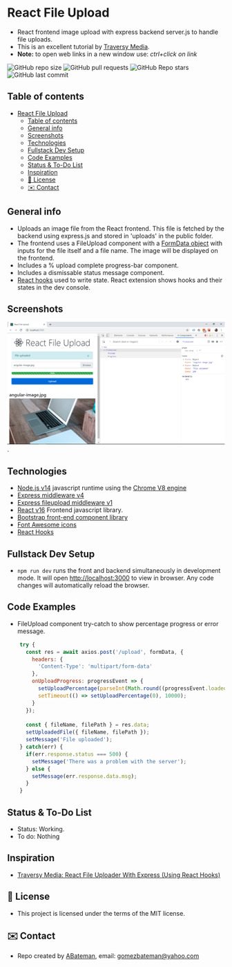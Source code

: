 # React File Upload

* React frontend image upload with express backend server.js to handle file uploads.
* This is an excellent tutorial by [Traversy Media](http://www.traversymedia.com).
* **Note:** to open web links in a new window use: _ctrl+click on link_

![GitHub repo size](https://img.shields.io/github/repo-size/AndrewJBateman/react-file-upload?style=plastic)
![GitHub pull requests](https://img.shields.io/github/issues-pr/AndrewJBateman/react-file-upload?style=plastic)
![GitHub Repo stars](https://img.shields.io/github/stars/AndrewJBateman/react-file-upload?style=plastic)
![GitHub last commit](https://img.shields.io/github/last-commit/AndrewJBateman/react-file-upload?style=plastic)

## Table of contents

* [React File Upload](#react-file-upload)
  * [Table of contents](#table-of-contents)
  * [General info](#general-info)
  * [Screenshots](#screenshots)
  * [Technologies](#technologies)
  * [Fullstack Dev Setup](#fullstack-dev-setup)
  * [Code Examples](#code-examples)
  * [Status & To-Do List](#status--to-do-list)
  * [Inspiration](#inspiration)
  * [:file_folder: License](#file_folder-license)
  * [:envelope: Contact](#envelope-contact)

## General info

* Uploads an image file from the React frontend. This file is fetched by the backend using express.js and stored in 'uploads' in the public folder.
* The frontend uses a FileUpload component with a [FormData object](https://developer.mozilla.org/en-US/docs/Web/API/FormData/FormData) with inputs for the file itself and a file name. The image will be displayed on the frontend.
* Includes a % upload complete progress-bar component.
* Includes a dismissable status message component.
* [React hooks](https://reactjs.org/docs/hooks-overview.html#state-hook) used to write state. React extension shows hooks and their states in the dev console.

## Screenshots

![Example screenshot](./img/screen-shot.png).

## Technologies

* [Node.js v14](https://nodejs.org/) javascript runtime using the [Chrome V8 engine](https://v8.dev/)
* [Express middleware v4](https://expressjs.com/)
* [Express fileupload middleware v1](https://www.npmjs.com/package/express-fileupload)
* [React v16](https://reactjs.org/) Frontend javascript library.
* [Bootstrap front-end component library](https://getbootstrap.com/)
* [Font Awesome icons](https://fontawesome.com/)
* [React Hooks](https://reactjs.org/docs/hooks-overview.html#state-hook)

## Fullstack Dev Setup

* `npm run dev` runs the front and backend simultaneously in development mode. It will open [http://localhost:3000](http://localhost:3000) to view in browser. Any code changes will automatically reload the browser.

## Code Examples

* FileUpload component try-catch to show percentage progress or error message.

```javascript
    try {
      const res = await axios.post('/upload', formData, {
        headers: {
          'Content-Type': 'multipart/form-data'
        },
        onUploadProgress: progressEvent => {
          setUploadPercentage(parseInt(Math.round((progressEvent.loaded * 100) / progressEvent.total)));
          setTimeout(() => setUploadPercentage(0), 10000);
        }
      });

      const { fileName, filePath } = res.data;
      setUploadedFile({ fileName, filePath });
      setMessage('File uploaded');
    } catch(err) {
      if(err.response.status === 500) {
        setMessage('There was a problem with the server');
      } else {
        setMessage(err.response.data.msg);
      }
    }
```

## Status & To-Do List

* Status: Working.
* To do: Nothing

## Inspiration

* [Traversy Media: React File Uploader With Express (Using React Hooks)](https://www.youtube.com/watch?v=b6Oe2puTdMQ)

## :file_folder: License

* This project is licensed under the terms of the MIT license.

## :envelope: Contact

* Repo created by [ABateman](https://github.com/AndrewJBateman), email: gomezbateman@yahoo.com
